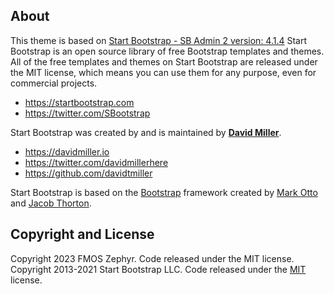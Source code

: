 ## About

This theme is based on [Start Bootstrap - SB Admin 2 version: 4.1.4](https://startbootstrap.com/theme/sb-admin-2/)
Start Bootstrap is an open source library of free Bootstrap templates and themes. All of the free templates and themes on Start Bootstrap are released under the MIT license, which means you can use them for any purpose, even for commercial projects.

* <https://startbootstrap.com>
* <https://twitter.com/SBootstrap>

Start Bootstrap was created by and is maintained by **[David Miller](https://davidmiller.io/)**.

* <https://davidmiller.io>
* <https://twitter.com/davidmillerhere>
* <https://github.com/davidtmiller>

Start Bootstrap is based on the [Bootstrap](https://getbootstrap.com/) framework created by [Mark Otto](https://twitter.com/mdo) and [Jacob Thorton](https://twitter.com/fat).

## Copyright and License

Copyright 2023 FMOS Zephyr. Code released under the MIT license.
Copyright 2013-2021 Start Bootstrap LLC. Code released under the [MIT](https://github.com/StartBootstrap/startbootstrap-resume/blob/master/LICENSE) license.
